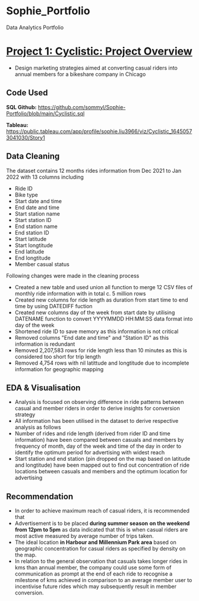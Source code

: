 # Sophie_Portfolio
Data Analytics Portfolio

# [Project 1: Cyclistic: Project Overview](https://github.com/sommyl/Sophie-Portfolio/blob/main/Cyclistic%20Project.md)
* Design marketing strategies aimed at converting casual riders into annual members for a bikeshare company in Chicago

## Code Used
**SQL Github:** https://github.com/sommyl/Sophie-Portfolio/blob/main/Cyclistic.sql

**Tableau:** https://public.tableau.com/app/profile/sophie.liu3966/viz/Cyclistic_16450573041030/Story1

## Data Cleaning

The dataset contains 12 months rides information from Dec 2021 to Jan 2022 with 13 columns including

* Ride ID
* Bike type
* Start date and time
* End date and time 
* Start station name
* Start station ID
* End station name
* End station ID
* Start latitude
* Start longtitude
* End latitude
* End longtitude
* Member casual status

Following changes were made in the cleaning process

*	Created a new table and used union all function to merge 12 CSV files of monthly ride information with in total c. 5 million rows 
*	Created new columns for ride length as duration from start time to end time by using DATEDIFF fuction
*	Created new columns day of the week from start date by utilising DATENAME function to convert YYYYMMDD HH:MM:SS data format into day of the week  
*	Shortened ride ID to save memory as this information is not critical
*	Removed columns "End date and time" and "Station ID" as this information is redundant 
*	Removed 2,207,583 rows for ride length less than 10 minutes as this is considered too short for trip length
*	Removed 4,754 rows with nil latittude and longtitude due to incomplete information for geographic mapping

## EDA & Visualisation 
* Analysis is focused on observing difference in ride patterns between casual and member riders in order to derive insights for conversion strategy
* All information has been utilised in the dataset to derive respective analysis as follows
* Number of rides and ride length (derived from rider ID and time information) have been compared between casuals and members by frequency of month, day of the week and time of the day in order to identify the optimum period for advertising with widest reach 
* Start station and end station (pin dropped on the map based on latitude and longtitude) have been mapped out to find out concentration of ride locations between casuals and members and the optimum location for advertising

## Recommendation
* In order to achieve maximum reach of casual riders, it is recommended that 
* Advertisement is to be placed **during summer season** **on the weekend** **from 12pm to 5pm** as data indicated that this is when casual riders are most active measured by average number of trips taken.
* The ideal location **in Harbour and Millennium Park area** based on geographic concentration for casual riders as specified by density on the map.
* In relation to the general observation that casuals takes longer rides in kms than annual member, the company could use some form of communication as prompt at the end of each ride to recognise a milestone of kms achieved in comparison to an average member user to incentivise future rides which may subsequently result in member conversion.
